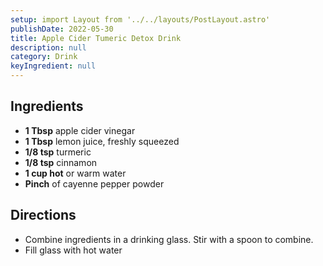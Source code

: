 ```yaml
---
setup: import Layout from '../../layouts/PostLayout.astro'
publishDate: 2022-05-30
title: Apple Cider Tumeric Detox Drink
description: null
category: Drink
keyIngredient: null
---
```


## Ingredients
- **1 Tbsp** apple cider vinegar
- **1 Tbsp** lemon juice, freshly squeezed
- **1/8 tsp** turmeric
- **1/8 tsp** cinnamon 
- **1 cup hot** or warm water
- **Pinch** of cayenne pepper powder

## Directions
- Combine ingredients in a drinking glass. Stir with a spoon to combine.
- Fill glass with hot water
